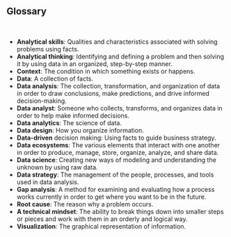 ## Glossary

&nbsp;

- **Analytical skills**: Qualities and characteristics associated with solving problems using facts.
- **Analytical thinking**: ​Identifying and defining a problem and then solving it by using data in an organized, step-by-step manner.
- **Context**: ​The condition in which something exists or happens.
- **Data**: A collection of facts.
- **Data analysis**: ​The collection, transformation, and organization of data in order to draw conclusions, make predictions, and drive informed decision-making.
- **Data analyst**: ​Someone who collects, transforms, and organizes data in order to help make informed decisions.
- **Data analytics**: ​The science of data.
- **Data design**: How you organize information.
- **Data-driven** decision making: Using facts to guide business strategy.
- **Data ecosystems**: The various elements that interact with one another in order to produce, manage, store, organize, analyze, and share data.
- **Data science**:​ Creating new ways of modeling and understanding the unknown by using raw data.
- **Data strategy**: The management of the people, processes, and tools used in data analysis.
- **Gap analysis**: A method for examining and evaluating how a process works currently in order to get where you want to be in the future.
- **Root cause**:​ The reason why a problem occurs.
- **A technical mindset**:​ The ability to break things down into smaller steps or pieces and work with them in an orderly and logical way.
- **Visualization**: The graphical representation of information.
